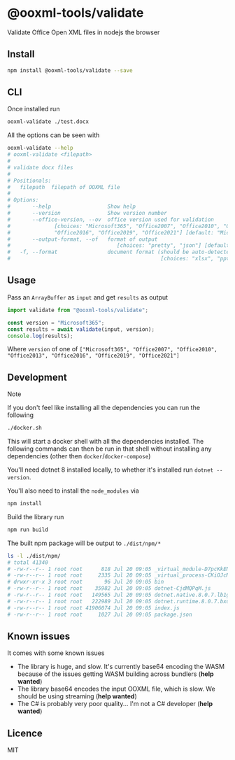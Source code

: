 # @ooxml-tools/validate

Validate Office Open XML files in nodejs the browser

## Install

```bash
npm install @ooxml-tools/validate --save
```

## CLI

Once installed run

```bash
ooxml-validate ./test.docx
```

All the options can be seen with

```bash
ooxml-validate --help
# ooxml-validate <filepath>
#
# validate docx files
#
# Positionals:
#   filepath  filepath of OOXML file                                      [string]
#
# Options:
#       --help                  Show help                                [boolean]
#       --version               Show version number                      [boolean]
#       --office-version, --ov  office version used for validation
#              [choices: "Microsoft365", "Office2007", "Office2010", "Office2013",
#              "Office2016", "Office2019", "Office2021"] [default: "Microsoft365"]
#       --output-format, --of   format of output
#                                  [choices: "pretty", "json"] [default: "pretty"]
#   -f, --format                document format (should be auto-detected)
#                                                [choices: "xlsx", "pptx", "docx"]
```

## Usage

Pass an `ArrayBuffer` as `input` and get `results` as output

```js
import validate from "@ooxml-tools/validate";

const version = "Microsoft365";
const results = await validate(input, version);
console.log(results);
```

Where `version` of one of `["Microsoft365", "Office2007", "Office2010", "Office2013", "Office2016", "Office2019", "Office2021"]`

## Development

> [!NOTE]  
> If you don't feel like installing all the dependencies you can run the following
>
> ```bash
> ./docker.sh
> ```
>
> This will start a docker shell with all the dependencies installed. The following commands can then be run in that shell without installing any dependencies (other then `docker`/`docker-compose`)

You'll need dotnet 8 installed locally, to whether it's installed run `dotnet --version`.

You'll also need to install the `node_modules` via

```bash
npm install
```

Build the library run

```bash
npm run build
```

The built npm package will be output to `./dist/npm/*`

```bash
ls -l ./dist/npm/
# total 41340
# -rw-r--r-- 1 root root      818 Jul 20 09:05 _virtual_module-D7pcKkEN.js
# -rw-r--r-- 1 root root     2335 Jul 20 09:05 _virtual_process-CKiOJcMv.js
# drwxr-xr-x 3 root root       96 Jul 20 09:05 bin
# -rw-r--r-- 1 root root    35982 Jul 20 09:05 dotnet-CjdMQPqM.js
# -rw-r--r-- 1 root root   149565 Jul 20 09:05 dotnet.native.8.0.7.lb1gfjpp0m-Dp0tYBIl.js
# -rw-r--r-- 1 root root   222989 Jul 20 09:05 dotnet.runtime.8.0.7.bxd2x47e2z-B0R9BXGJ.js
# -rw-r--r-- 1 root root 41906074 Jul 20 09:05 index.js
# -rw-r--r-- 1 root root     1027 Jul 20 09:05 package.json
```

## Known issues

It comes with some known issues

- The library is huge, and slow. It's currently base64 encoding the WASM because of the issues getting WASM building across bundlers (**help wanted**)
- The library base64 encodes the input OOXML file, which is slow. We should be using streaming (**help wanted**)
- The C# is probably very poor quality... I'm not a C# developer (**help wanted**)

## Licence

MIT
